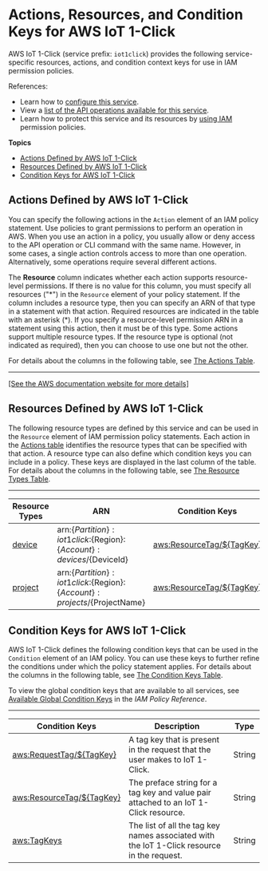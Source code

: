 # Actions, Resources, and Condition Keys for AWS IoT 1\-Click<a name="list_awsiot1-click"></a>

AWS IoT 1\-Click \(service prefix: `iot1click`\) provides the following service\-specific resources, actions, and condition context keys for use in IAM permission policies\.

References:
+ Learn how to [configure this service](https://docs.aws.amazon.com/iot-1-click/latest/developerguide/)\.
+ View a [list of the API operations available for this service](https://docs.aws.amazon.com/iot-1-click/latest/projects-apireference/)\.
+ Learn how to protect this service and its resources by [using IAM](https://docs.aws.amazon.com/iot-1-click/latest/developerguide/authentication.html) permission policies\.

**Topics**
+ [Actions Defined by AWS IoT 1\-Click](#awsiot1-click-actions-as-permissions)
+ [Resources Defined by AWS IoT 1\-Click](#awsiot1-click-resources-for-iam-policies)
+ [Condition Keys for AWS IoT 1\-Click](#awsiot1-click-policy-keys)

## Actions Defined by AWS IoT 1\-Click<a name="awsiot1-click-actions-as-permissions"></a>

You can specify the following actions in the `Action` element of an IAM policy statement\. Use policies to grant permissions to perform an operation in AWS\. When you use an action in a policy, you usually allow or deny access to the API operation or CLI command with the same name\. However, in some cases, a single action controls access to more than one operation\. Alternatively, some operations require several different actions\.

The **Resource** column indicates whether each action supports resource\-level permissions\. If there is no value for this column, you must specify all resources \("\*"\) in the `Resource` element of your policy statement\. If the column includes a resource type, then you can specify an ARN of that type in a statement with that action\. Required resources are indicated in the table with an asterisk \(\*\)\. If you specify a resource\-level permission ARN in a statement using this action, then it must be of this type\. Some actions support multiple resource types\. If the resource type is optional \(not indicated as required\), then you can choose to use one but not the other\.

For details about the columns in the following table, see [The Actions Table](reference_policies_actions-resources-contextkeys.md#actions_table)\.


****  
[\[See the AWS documentation website for more details\]](http://docs.aws.amazon.com/IAM/latest/UserGuide/list_awsiot1-click.html)

## Resources Defined by AWS IoT 1\-Click<a name="awsiot1-click-resources-for-iam-policies"></a>

The following resource types are defined by this service and can be used in the `Resource` element of IAM permission policy statements\. Each action in the [Actions table](#awsiot1-click-actions-as-permissions) identifies the resource types that can be specified with that action\. A resource type can also define which condition keys you can include in a policy\. These keys are displayed in the last column of the table\. For details about the columns in the following table, see [The Resource Types Table](reference_policies_actions-resources-contextkeys.md#resources_table)\.


****  

| Resource Types | ARN | Condition Keys | 
| --- | --- | --- | 
|   [ device ](https://docs.aws.amazon.com/iot-1-click/1.0/devices-apireference/resources.html)  |  arn:$\{Partition\}:iot1click:$\{Region\}:$\{Account\}:devices/$\{DeviceId\}  |   [ aws:ResourceTag/$\{TagKey\} ](#awsiot1-click-aws_ResourceTag___TagKey_)   | 
|   [ project ](https://docs.aws.amazon.com/iot-1-click/latest/projects-apireference/API_Operations.html)  |  arn:$\{Partition\}:iot1click:$\{Region\}:$\{Account\}:projects/$\{ProjectName\}  |   [ aws:ResourceTag/$\{TagKey\} ](#awsiot1-click-aws_ResourceTag___TagKey_)   | 

## Condition Keys for AWS IoT 1\-Click<a name="awsiot1-click-policy-keys"></a>

AWS IoT 1\-Click defines the following condition keys that can be used in the `Condition` element of an IAM policy\. You can use these keys to further refine the conditions under which the policy statement applies\. For details about the columns in the following table, see [The Condition Keys Table](reference_policies_actions-resources-contextkeys.md#context_keys_table)\.

To view the global condition keys that are available to all services, see [Available Global Condition Keys](reference_policies_condition-keys.html#AvailableKeys) in the *IAM Policy Reference*\.


****  

| Condition Keys | Description | Type | 
| --- | --- | --- | 
|   [ aws:RequestTag/$\{TagKey\} ](https://docs.aws.amazon.com/IAM/latest/UserGuide/reference_policies_condition-keys.html#condition-keys-requesttag)  | A tag key that is present in the request that the user makes to IoT 1\-Click\. | String | 
|   [ aws:ResourceTag/$\{TagKey\} ](https://docs.aws.amazon.com/IAM/latest/UserGuide/reference_policies_condition-keys.html#condition-keys-resourcetag)  | The preface string for a tag key and value pair attached to an IoT 1\-Click resource\. | String | 
|   [ aws:TagKeys ](https://docs.aws.amazon.com/IAM/latest/UserGuide/reference_policies_condition-keys.html#condition-keys-tagkeys)  | The list of all the tag key names associated with the IoT 1\-Click resource in the request\. | String | 
